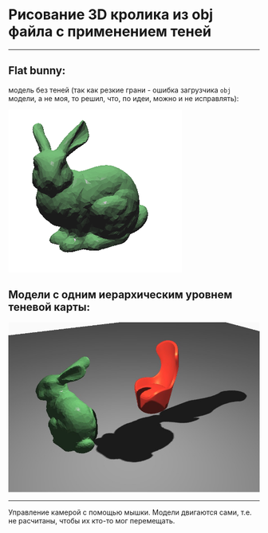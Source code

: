 # Рисование 3D кролика из obj файла с применением теней
---------------------

## Flat bunny:

модель без теней (так как резкие грани - ошибка загрузчика `obj` модели, а не моя, то решил, что, по идеи, можно и не исправлять):

![](flat_bunny.png "FLat bunny")


## Модели с одним иерархическим уровнем теневой карты:

![](shadows.jpg "shadows")

-----------------------

Управление камерой с помощью мышки. Модели двигаются сами, т.е. не расчитаны, чтобы их кто-то мог перемещать.

